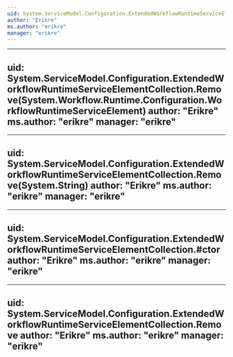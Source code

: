 ```yaml
---
uid: System.ServiceModel.Configuration.ExtendedWorkflowRuntimeServiceElementCollection
author: "Erikre"
ms.author: "erikre"
manager: "erikre"
---
```


---
uid: System.ServiceModel.Configuration.ExtendedWorkflowRuntimeServiceElementCollection.Remove(System.Workflow.Runtime.Configuration.WorkflowRuntimeServiceElement)
author: "Erikre"
ms.author: "erikre"
manager: "erikre"
---

---
uid: System.ServiceModel.Configuration.ExtendedWorkflowRuntimeServiceElementCollection.Remove(System.String)
author: "Erikre"
ms.author: "erikre"
manager: "erikre"
---

---
uid: System.ServiceModel.Configuration.ExtendedWorkflowRuntimeServiceElementCollection.#ctor
author: "Erikre"
ms.author: "erikre"
manager: "erikre"
---

---
uid: System.ServiceModel.Configuration.ExtendedWorkflowRuntimeServiceElementCollection.Remove
author: "Erikre"
ms.author: "erikre"
manager: "erikre"
---
